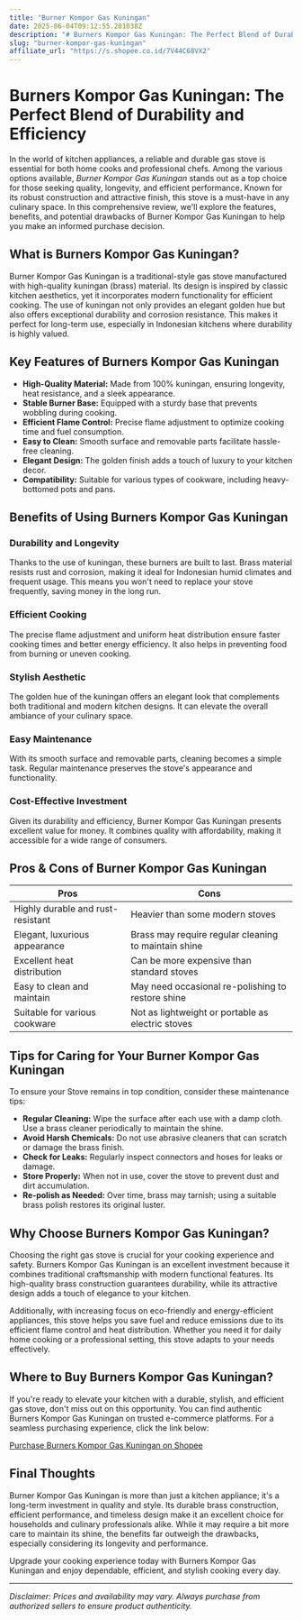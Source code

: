 ```yaml
---
title: "Burner Kompor Gas Kuningan"
date: 2025-06-04T09:12:55.201038Z
description: "# Burners Kompor Gas Kuningan: The Perfect Blend of Durability and Efficiency..."
slug: "burner-kompor-gas-kuningan"
affiliate_url: "https://s.shopee.co.id/7V44C68VX2"
---
```

# Burners Kompor Gas Kuningan: The Perfect Blend of Durability and Efficiency

In the world of kitchen appliances, a reliable and durable gas stove is essential for both home cooks and professional chefs. Among the various options available, *Burner Kompor Gas Kuningan* stands out as a top choice for those seeking quality, longevity, and efficient performance. Known for its robust construction and attractive finish, this stove is a must-have in any culinary space. In this comprehensive review, we'll explore the features, benefits, and potential drawbacks of Burner Kompor Gas Kuningan to help you make an informed purchase decision.

## What is Burners Kompor Gas Kuningan?

Burner Kompor Gas Kuningan is a traditional-style gas stove manufactured with high-quality kuningan (brass) material. Its design is inspired by classic kitchen aesthetics, yet it incorporates modern functionality for efficient cooking. The use of kuningan not only provides an elegant golden hue but also offers exceptional durability and corrosion resistance. This makes it perfect for long-term use, especially in Indonesian kitchens where durability is highly valued.

## Key Features of Burners Kompor Gas Kuningan

- **High-Quality Material:** Made from 100% kuningan, ensuring longevity, heat resistance, and a sleek appearance.
- **Stable Burner Base:** Equipped with a sturdy base that prevents wobbling during cooking.
- **Efficient Flame Control:** Precise flame adjustment to optimize cooking time and fuel consumption.
- **Easy to Clean:** Smooth surface and removable parts facilitate hassle-free cleaning.
- **Elegant Design:** The golden finish adds a touch of luxury to your kitchen decor.
- **Compatibility:** Suitable for various types of cookware, including heavy-bottomed pots and pans.

## Benefits of Using Burners Kompor Gas Kuningan

### Durability and Longevity

Thanks to the use of kuningan, these burners are built to last. Brass material resists rust and corrosion, making it ideal for Indonesian humid climates and frequent usage. This means you won't need to replace your stove frequently, saving money in the long run.

### Efficient Cooking

The precise flame adjustment and uniform heat distribution ensure faster cooking times and better energy efficiency. It also helps in preventing food from burning or uneven cooking.

### Stylish Aesthetic

The golden hue of the kuningan offers an elegant look that complements both traditional and modern kitchen designs. It can elevate the overall ambiance of your culinary space.

### Easy Maintenance

With its smooth surface and removable parts, cleaning becomes a simple task. Regular maintenance preserves the stove's appearance and functionality.

### Cost-Effective Investment

Given its durability and efficiency, Burner Kompor Gas Kuningan presents excellent value for money. It combines quality with affordability, making it accessible for a wide range of consumers.

## Pros & Cons of Burner Kompor Gas Kuningan

| Pros                                   | Cons                            |
|----------------------------------------|--------------------------------|
| Highly durable and rust-resistant     | Heavier than some modern stoves |
| Elegant, luxurious appearance         | Brass may require regular cleaning to maintain shine |
| Excellent heat distribution           | Can be more expensive than standard stoves |
| Easy to clean and maintain            | May need occasional re-polishing to restore shine |
| Suitable for various cookware         | Not as lightweight or portable as electric stoves |

## Tips for Caring for Your Burner Kompor Gas Kuningan

To ensure your Stove remains in top condition, consider these maintenance tips:

- **Regular Cleaning:** Wipe the surface after each use with a damp cloth. Use a brass cleaner periodically to maintain the shine.
- **Avoid Harsh Chemicals:** Do not use abrasive cleaners that can scratch or damage the brass finish.
- **Check for Leaks:** Regularly inspect connectors and hoses for leaks or damage.
- **Store Properly:** When not in use, cover the stove to prevent dust and dirt accumulation.
- **Re-polish as Needed:** Over time, brass may tarnish; using a suitable brass polish restores its original luster.

## Why Choose Burners Kompor Gas Kuningan?

Choosing the right gas stove is crucial for your cooking experience and safety. Burners Kompor Gas Kuningan is an excellent investment because it combines traditional craftsmanship with modern functional features. Its high-quality brass construction guarantees durability, while its attractive design adds a touch of elegance to your kitchen.

Additionally, with increasing focus on eco-friendly and energy-efficient appliances, this stove helps you save fuel and reduce emissions due to its efficient flame control and heat distribution. Whether you need it for daily home cooking or a professional setting, this stove adapts to your needs effectively.

## Where to Buy Burners Kompor Gas Kuningan?

If you're ready to elevate your kitchen with a durable, stylish, and efficient gas stove, don't miss out on this opportunity. You can find authentic Burners Kompor Gas Kuningan on trusted e-commerce platforms. For a seamless purchasing experience, click the link below:

[Purchase Burners Kompor Gas Kuningan on Shopee](https://s.shopee.co.id/7V44C68VX2)

## Final Thoughts

Burner Kompor Gas Kuningan is more than just a kitchen appliance; it's a long-term investment in quality and style. Its durable brass construction, efficient performance, and timeless design make it an excellent choice for households and culinary professionals alike. While it may require a bit more care to maintain its shine, the benefits far outweigh the drawbacks, especially considering its longevity and performance.

Upgrade your cooking experience today with Burners Kompor Gas Kuningan and enjoy dependable, efficient, and stylish cooking every day.

---

*Disclaimer: Prices and availability may vary. Always purchase from authorized sellers to ensure product authenticity.*
